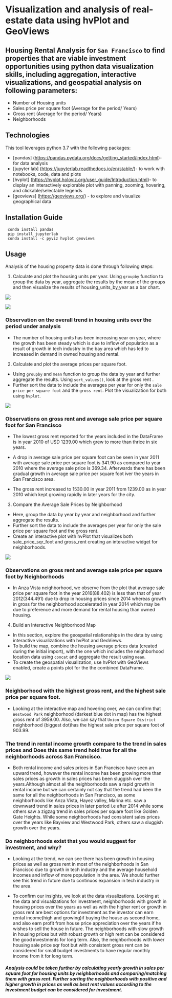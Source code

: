 # Visualization and analysis of real-estate data using hvPlot and GeoViews

## Housing Rental Analysis for `San Francisco` to find properties that are viable investment opportunities using python data visualization skills, including aggregation, interactive visualizations, and geospatial analysis on following parameters:

* Number of Housing units
* Sales price per square foot (Average for the period/ Years)
* Gross rent (Average for the period/ Years)
* Neighborhoods 


## Technologies

This tool leverages python 3.7 with the following packages:

* [pandas] (https://pandas.pydata.org/docs/getting_started/index.html)- for data analysis
* [jupyter lab] (https://jupyterlab.readthedocs.io/en/stable/)- to work with notebooks, code, data and plots
* [hvplot] (https://hvplot.holoviz.org/user_guide/Introduction.html)- to display an interactively explorable 
                                      plot with panning, zooming, hovering, and clickable/selectable legends
* [geoviews] (https://geoviews.org/) - to explore and visualize geographical data


## Installation Guide

```
 conda install pandas
 pip install jupyterlab
 conda install -c pyviz hvplot geoviews

 ```
## Usage

Analysis of the housing property data is done through following steps:

1. Calculate and plot the housing units per year.
Using `groupby` function to group the data by year, aggregate the results by the mean of the groups and then visualize the results of housing_units_by_year as a bar chart.

 ![](Images/bokeh_plot(5).png)

 ![](Images/bokeh_plot(4).png)


### Observation on the overall trend in housing units over the period under analysis
 * The number of housing units has been increasing year on year, where the growth has been steady which is due to inflow of population as a result of growth in tech industry in the bay area which has led to increased in demand in owned housing and rental.

2. Calculate and plot the average prices per square foot.

- Using `groupby`  and `mean` function to group the data by year and further aggregate the results. Using `sort_values()`, look at the gross rent .
- Further sort the data to include the averages per year for only the `sale price per square foot` and the `gross rent`. Plot the visualization for both using `hvplot`.

 ![](Images/bokeh_plot(3).png)

### Observations on gross rent and average sale price per square foot for San Francisco
* The lowest gross rent reported for the years included in the DataFrame is in year 2010 of USD 1239.00 which grew to more than thrice in six years.

* A drop in average sale price per square foot can be seen in year 2011 with average sale price per square foot is 341.90 as compared to year 2010 where the average sale price is 369.34. Afterwards there has been gradual growth in average sale price per square foot iver the years in San Francisco area.

* The gross rent increased to 1530.00 in year 2011 from 1239.00 as in year 2010 which kept growing rapidly in later years for the city.

3. Compare the Average Sale Prices by Neighborhood

- Here, group the data by year by year and neighborhood and further aggregate the results. 
- Further sort the data to include the averages per year for only the sale price per square foot and the gross rent.
- Create an interactive plot with hvPlot that visualizes both sale_price_sqr_foot and gross_rent creating an interactive widget for neighborhoods.

 ![](Images/bokeh_plot(2).png)


### Observations on gross rent and average sale price per square foot by Neighborhoods

* In Anza Vista neighborhood, we observe from the plot that average sale price per square foot in the year 2016(88.402) is less than that of year 2012(344.491) due to drop in housing prices since 2014 whereas growth in gross for the neighborhood accelerated in year 2014 which may be due to preference and more demand for rental housing than owned housing.

4. Build an Interactive Neighborhood Map

-  In this section, explore the geospatial relationships in the data by using interactive visualizations with hvPlot and GeoViews. 
- To build the map, combine the housing average prices data (created during the initial import), with the one which includes the neighborhood location data using `concat` and aggregate the result using `mean`.
- To create the geospatial visualization, use hvPlot with GeoViews enabled, create a points plot for the the combined DataFrame.

 ![](Images/bokeh_plot(1).png)


### Neighborhood with the highest gross rent, and the highest sale price per square foot.

* Looking at the  interactive map and hovering over, we can confirm that `Westwood Park` neighborhood (darkest blue dot in map) has the highest gross rent of 3959.00. Also, we can say that `Union Square District` neighborhood (biggest dot)has the highest sale price per square foot of 903.99.

### The trend in rental income growth compare to the trend in sales prices and Does this same trend hold true for all the neighborhoods across San Francisco.

* Both rental income and sales prices in San Francisco have seen an upward trend, however the rental income has been growing more than sales prices as growth in sales prices has been sluggish over the years.Although almost all the neighborhoods saw a rapid growth in rental income but we can certainly not say that the trend had been the same for all the neighborhoods in San Francisco, as some neighborhoods like Anza Vista, Hayez valley, Marina etc. saw a downward trend in sales prices in later period i.e after 2014 while some others saw a zigzag trend in  sales prices per square foot like Golden Gate Heights. While some neighborhoods had consistent sales prices over the years like Bayview and Westwood Park, others saw a sluggish growth over the years.

### Do neighborhoods exist that you would suggest for investment, and why?

* Looking at the trend, we can see there has been growth in housing prices as well as gross rent in most of the neighborhoods in San Francisco due to growth in tech industry and the average household incomes and inflow of more population in the area. We should further see this trend in future due to continuos expansion in tech industry in the area.

* To confirm our insights, we look at the data visualizations. Looking at the data and visualizations for investment, neighborhoods with growth in housing prices over the years as well as with the higher rent or growth in gross rent are best options for investment as the investor can earn rental income(high and growing)if buying the house as second home, and also earn profit from house price appreciation over the years if he wishes to sell the house in future. The neighborhoods with slow growth in housing prices but with robust growth or high rent can be considered the good investments for long term. Also, the neighborhoods with lower housing sale price sqr foot but with consistent gross rent can be considered for small budget investments to have regular monthly income from it for long term.

##### Analysis could be taken further by calculating yearly growth in sales per square foot for housing units by neighborhoods and comparing/matching them with gross rent. Further sorting the neighborhoods with positive and higher growth in prices as well as best rent values according to the investment budget can be considered for investment.
